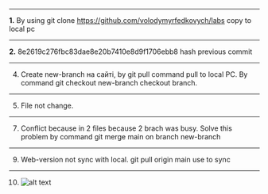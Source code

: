 ***
**1.** By using git clone https://github.com/volodymyrfedkovych/labs copy to local pc
***
**2.** 8e2619c276fbc83dae8e20b7410e8d9f1706ebb8 hash previous commit
***
4. Create new-branch на сайті, by git pull command pull to local PC. By command git checkout new-branch checkout branch.
***
5. File not change.
***
7. Conflict because in 2 files because 2 brach was busy. Solve this problem by command git merge main on branch new-branch
***
9. Web-version not sync with local. git pull origin main use to sync
***
10. ![alt text](https://www.planetware.com/wpimages/2020/02/france-in-pictures-beautiful-places-to-photograph-eiffel-tower.jpg)
